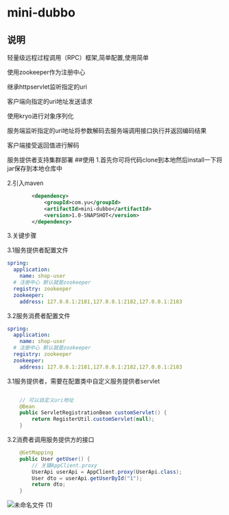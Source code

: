# mini-dubbo
## 说明
轻量级远程过程调用（RPC）框架,简单配置,使用简单

使用zookeeper作为注册中心

继承httpservlet监听指定的uri

客户端向指定的uri地址发送请求

使用kryo进行对象序列化

服务端监听指定的uri地址将参数解码去服务端调用接口执行并返回编码结果

客户端接受返回值进行解码

服务提供者支持集群部署
##使用
1.首先你可将代码clone到本地然后install一下将jar保存到本地仓库中

2.引入maven
```xml
        <dependency>
            <groupId>com.yu</groupId>
            <artifactId>mini-dubbo</artifactId>
            <version>1.0-SNAPSHOT</version>
        </dependency>
```
3.关键步骤

3.1服务提供者配置文件
```yaml
spring:
  application:
    name: shop-user
  # 注册中心 默认就是zookeeper
  registry: zookeeper
  zookeeper:
    address: 127.0.0.1:2181,127.0.0.1:2182,127.0.0.1:2183
```
3.2服务消费者配置文件
```yaml
spring:
  application:
    name: shop-user
  # 注册中心 默认就是zookeeper
  registry: zookeeper
  zookeeper:
    address: 127.0.0.1:2181,127.0.0.1:2182,127.0.0.1:2183
```
3.1服务提供者，需要在配置类中自定义服务提供者servlet
```java

    // 可以自定义uri地址
    @Bean
    public ServletRegistrationBean customServlet() {
        return RegisterUtil.customServlet(null);
    }
```
3.2消费者调用服务提供方的接口
```java
    @GetMapping
    public User getUser() {
        // 关键AppClient.proxy
        UserApi userApi = AppClient.proxy(UserApi.class);
        User dto = userApi.getUserById("1");
        return dto;
    }
```

![未命名文件 (1)](https://user-images.githubusercontent.com/57479461/140035605-bfb9d16a-0de4-453b-9791-db820e9f903a.png)
